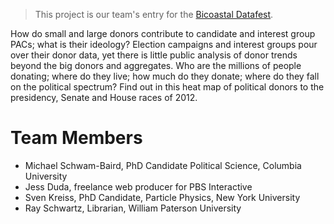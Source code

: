 > This project is our team's entry for the [Bicoastal Datafest](http://www.bdatafest.computationalreporting.com).

How do small and large donors contribute to candidate and interest group PACs; what is their ideology? Election campaigns and interest groups pour over their donor data, yet there is little public analysis of donor trends beyond the big donors and aggregates. Who are the millions of people donating; where do they live; how much do they donate; where do they fall on the political spectrum?  Find out in this heat map of political donors to the presidency, Senate and House races of 2012. 


# Team Members

* Michael Schwam-Baird, PhD Candidate Political Science, Columbia University 
* Jess Duda, freelance web producer for PBS Interactive
* Sven Kreiss, PhD Candidate, Particle Physics, New York University 
* Ray Schwartz, Librarian, William Paterson University
